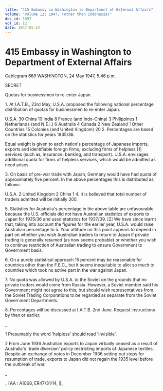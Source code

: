 ```yaml
---
title: "415 Embassy in Washington to Department of External Affairs"
volume: "Volume 12: 1947, (other than Indonesia)"
doc_id: 5097
vol_id: 12
date: 1947-05-24
---
```


# 415 Embassy in Washington to Department of External Affairs

Cablegram 669 WASHINGTON, 24 May 1947, 5.46 p.m.

SECRET

Quotas for businessmen to re-enter Japan.

1\. At I.A.T.B., 23rd May, U.S.A. proposed the following national percentage distribution of quotas for businessmen to re-enter Japan.

U.S.A. 30 China 10 India 8 France (and Indo-China) 3 Philippines 1 Netherlands (and N.E.I.) 6 Australia 4 Canada 2 New Zealand 1 Other Countries 15 Colonies (and United Kingdom) 20 2. Percentages are based on the statistics for years 1935/36.

Equal weight is given to each nation's percentage of Japanese imports, exports and identifiable foreign firms, excluding firms of helpless [1] services (such as, insurance, banking, and transport). U.S.A. envisages additional quota for firms of helpless services, which would be admitted as need arises.

3\. On basis of pre-war trade with Japan, Germany would have had quota of approximately five percent. In the above percentages this is distributed as follows:

U.S.A. 2 United Kingdom 2 China 1 4. It is believed that total number of traders admitted will be initially 300.

5\. Statistics for Australia's percentage in the above table arc unfavourable because the U.S. officials did not have Australian statistics of exports to Japan for 1935/36 and used statistics for 1937/39. [2] We have since learnt that, taking into account the figures for the earlier year, U.S.A. would raise Australian percentage to 5. Your attitude on this point appears to depend in part on whether you wish Australian traders to return to Japan if private trading is generally resumed (as now seems probable) or whether you wish to continue restriction of Australian trading to ensure Government to Government basis.

6\. On a purely statistical approach 15 percent may be reasonable for countries other than the F.E.C., but it seems inequitable to allot so much to countries which took no active part in the war against Japan.

7\. No quota was allowed by U.S.A. to the Soviet on the grounds that no private traders would come from Russia. However, a Soviet member said his Government might not agree to this, but should wish representatives from the Soviet Trading Corporations to be regarded as separate from the Soviet Government Departments.

8\. Percentages will be discussed at I.A.T.B. 2nd June. Request instructions by then or earlier.

_

1 Presumably the word 'helpless' should read 'invisible'.

2 From June 1936 Australian exports to Japan virtually ceased as a result of Australia's 'trade diversion' policy restricting imports of Japanese textiles. Despite an exchange of notes in December 1936 setting out steps for resumption of trade, exports to Japan did not regain the 1935 level before the outbreak of war.

_

_ [AA : A1068, ER47/31/14, i]_
